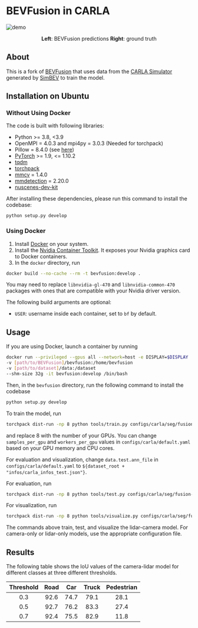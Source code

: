 # BEVFusion in CARLA

![demo](assets/carla-demo.gif)

<p align="center"> <b>Left</b>: BEVFusion predictions <b>Right</b>: ground truth </p>

## About

This is a fork of [BEVFusion](https://github.com/mit-han-lab/bevfusion) that uses data from the [CARLA Simulator](https://github.com/carla-simulator/carla) generated by [SimBEV](https://github.com/GoodarzMehr/SimBEV) to train the model.

## Installation on Ubuntu

### Without Using Docker

The code is built with following libraries:

- Python >= 3.8, \<3.9
- OpenMPI = 4.0.3 and mpi4py = 3.0.3 (Needed for torchpack)
- Pillow = 8.4.0 (see [here](https://github.com/mit-han-lab/bevfusion/issues/63))
- [PyTorch](https://github.com/pytorch/pytorch) >= 1.9, \<= 1.10.2
- [tqdm](https://github.com/tqdm/tqdm)
- [torchpack](https://github.com/mit-han-lab/torchpack)
- [mmcv](https://github.com/open-mmlab/mmcv) = 1.4.0
- [mmdetection](http://github.com/open-mmlab/mmdetection) = 2.20.0
- [nuscenes-dev-kit](https://github.com/nutonomy/nuscenes-devkit)

After installing these dependencies, please run this command to install the codebase:
```bash
python setup.py develop
```

### Using Docker

1. Install [Docker](https://docs.docker.com/engine/install/) on your system.
2. Install the [Nvidia Container Toolkit](https://docs.nvidia.com/datacenter/cloud-native/container-toolkit/install-guide.html#installation-guide). It exposes your Nvidia graphics card to Docker containers.
3. In the `docker` directory, run
```bash
docker build --no-cache --rm -t bevfusion:develop .
```
You may need to replace `libnvidia-gl-470` and `libnvidia-common-470` packages with ones that are compatible with your Nvidia driver version.

The following build arguments are optional:
* `USER`: username inside each container, set to `bf` by default.

## Usage

If you are using Docker, launch a container by running
```bash
docker run --privileged --gpus all --network=host -e DISPLAY=$DISPLAY
-v [path/to/BEVFusion]/bevfusion:/home/bevfusion
-v [path/to/dataset]/data:/dataset
--shm-size 32g -it bevfusion:develop /bin/bash
```
Then, in the `bevfusion` directory, run the following command to install the codebase
```bash
python setup.py develop
```

To train the model, run
```bash
torchpack dist-run -np 8 python tools/train.py configs/carla/seg/fusion-bev256d2-lss.yaml --model.encoders.camera.backbone.init_cfg.checkpoint pretrained/swint-nuimages-pretrained.pth
```
and replace 8 with the number of your GPUs. You can change `samples_per_gpu` and `workers_per_gpu` values in `configs/carla/default.yaml` based on your GPU memory and CPU cores.

For evaluation and visualization, change `data.test.ann_file` in `configs/carla/default.yaml` to `${dataset_root + "infos/carla_infos_test.json"}`.

For evaluation, run
```bash
torchpack dist-run -np 8 python tools/test.py configs/carla/seg/fusion-bev256d2-lss.yaml pretrained/carla-bevfusion-seg.pth --eval map
```

For visualization, run
```bash
torchpack dist-run -np 8 python tools/visualize.py configs/carla/seg/fusion-bev256d2-lss.yaml --mode carla --checkpoint pretrained/carla-bevfusion-seg.pth --split test
```

The commands above train, test, and visualize the lidar-camera model. For camera-only or lidar-only models, use the appropriate configuration file.

## Results

The following table shows the IoU values of the camera-lidar model for different classes at three different thresholds.

| Threshold | Road | Car | Truck | Pedestrian |
| :-------: | :--: | :-: | :---: | :--------: |
| 0.3 | 92.6 | 74.7 | 79.1 | 28.1 |
| 0.5 | 92.7 | 76.2 | 83.3 | 27.4 |
| 0.7 | 92.4 | 75.5 | 82.9 | 11.8 |
